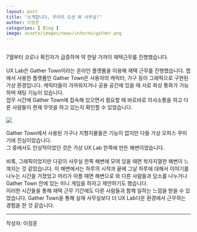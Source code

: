 ```yaml
---
layout: post
title: "소개합니다, 우리의 오션 뷰 사무실!"
author: 이정훈
categories: [ Blog ] 
image: assets/images/news/interns/gather.png
---
```



<br>
7월부터 코로나 확진자가 급증하며 약 한달 가까이 재택근무를 진행했습니다. <br><br>
UX Lab은 Gather Town이라는 온라인 플랫폼을 이용해 재택 근무를 진행했습니다. 랩에서 사용한 플랫폼인 Gather Town은 사용자의 캐릭터, 가구 등이 그래픽으로 구현된 가상 환경입니다. 캐릭터들이 가까워지거나 공용 공간에 있을 때 서로 화상 통화가 가능하며 채팅 기능이 있습니다. <br>
업무 시간에 Gather Town에 접속해 있으면서 필요할 때 바로바로 의사소통을 하고 다른 사람들이 현재 무엇을 하고 있는지 확인할 수 있었습니다.
<br>
<br>
<img src="{{site.baseurl}}/assets/images/news/interns/gather.png">
<br>
<br>
Gather Town에서 사용된 가구나 지형지물들은 기능이 없지만 다들 가상 오피스 꾸미기에 진심이었습니다. <br>
그 중에서도 인상적이었던 것은 가상 UX Lab 한쪽에 만든 해변이었습니다. <br>
<br>
비록, 그래픽이었지만 다같이 사무실 한쪽 해변에 모여 있을 때면 왁자지껄한 해변이 느껴지는 것 같았습니다. 이 해변에서는 하루의 시작과 끝에 그날 하루에 대해서 이야기를 나누는 시간을 가졌었고 머리가 아플 때면 해변으로 와 다른 사람들과 담소를 나누거나 Gather Town 안에 있는 미니 게임을 하자고 제안하기도 했습니다. <br> 
이러한 시간들을 통해 재택 근무 기간에도 다른 사람들과 함께 일하는 느낌을 받을 수 있었습니다. Gather Town을 통해 실재 사무실보다 더 UX Lab다운 환경에서 근무하는 경험을 한 것 같습니다.
<br>
<hr>
작성자: 이정훈 <br>
